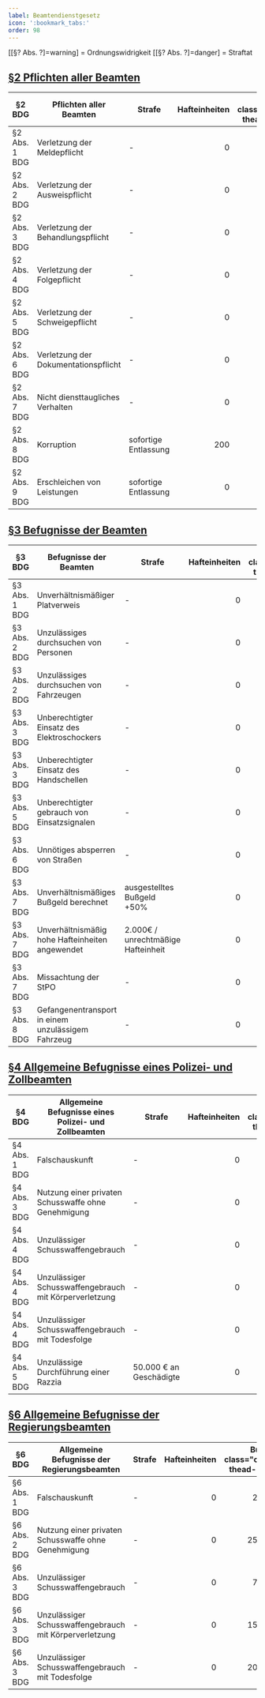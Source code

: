 ```yaml
---
label: Beamtendienstgesetz
icon: ':bookmark_tabs:'
order: 98
---
```


[[§? Abs. ?]=warning] = Ordnungswidrigkeit
[[§? Abs. ?]=danger] = Straftat

## [§2 Pflichten aller Beamten](../Gesetze/BDG.md#2-pflichten-aller-beamten)


§2 BDG        | Pflichten aller Beamten              | Strafe               | Hafteinheiten | Bußgeld  { class="compact thead--blue" }
--------------|--------------------------------------|----------------------|--------------:|----------------------------:
§2 Abs. 1 BDG | Verletzung der Meldepflicht          | -                    |             0 |                    100.000 €
§2 Abs. 2 BDG | Verletzung der Ausweispflicht        | -                    |             0 |                     50.000 €
§2 Abs. 3 BDG | Verletzung der Behandlungspflicht    | -                    |             0 |                    150.000 €
§2 Abs. 4 BDG | Verletzung der Folgepflicht          | -                    |             0 |                    100.000 €
§2 Abs. 5 BDG | Verletzung der Schweigepflicht       | -                    |             0 |                    150.000 €
§2 Abs. 6 BDG | Verletzung der Dokumentationspflicht | -                    |             0 |                     50.000 €
§2 Abs. 7 BDG | Nicht diensttaugliches Verhalten     | -                    |             0 |                    100.000 €
§2 Abs. 8 BDG | Korruption                           | sofortige Entlassung |           200 |                     50.000 €
§2 Abs. 9 BDG | Erschleichen von Leistungen          | sofortige Entlassung |           0 |                   200.000 €

## [§3 Befugnisse der Beamten](../Gesetze/BDG.md#3-befugnisse-der-beamten)

§3 BDG        | Befugnisse der Beamten                             | Strafe                             | Hafteinheiten | Bußgeld  { class="compact thead--blue" }
--------------|----------------------------------------------------|------------------------------------|--------------:|----------------------------:
§3 Abs. 1 BDG | Unverhältnismäßiger Platverweis                    | -                                  |             0 |                     20.000 €
§3 Abs. 2 BDG | Unzulässiges durchsuchen von Personen              | -                                  |             0 |                    100.000 €
§3 Abs. 2 BDG | Unzulässiges durchsuchen von Fahrzeugen            | -                                  |             0 |                     75.000 €
§3 Abs. 3 BDG | Unberechtigter Einsatz des Elektroschockers        | -                                  |             0 |                    150.000 €
§3 Abs. 3 BDG | Unberechtigter Einsatz des Handschellen            | -                                  |             0 |                    100.000 €
§3 Abs. 5 BDG | Unberechtigter gebrauch von Einsatzsignalen        | -                                  |             0 |                     50.000 €
§3 Abs. 6 BDG | Unnötiges absperren von Straßen                    | -                                  |             0 |                     25.000 €
§3 Abs. 7 BDG | Unverhältnismäßiges Bußgeld berechnet              | ausgestelltes Bußgeld +50%         |             0 |                    100.000 €
§3 Abs. 7 BDG | Unverhältnismäßig hohe Hafteinheiten angewendet    | 2.000€ / unrechtmäßige Hafteinheit |             0 |                    200.000 €
§3 Abs. 7 BDG | Missachtung der StPO    | - |             0 |                    300.000 €
§3 Abs. 8 BDG | Gefangenentransport in einem unzulässigem Fahrzeug | -                                  |             0 |                     75.000 €

## [§4 Allgemeine Befugnisse eines Polizei- und Zollbeamten](../Gesetze/BDG.md#4-allgemeine-befugnisse-eines-polizei--und-zollbeamten)

§4 BDG        | Allgemeine Befugnisse eines Polizei- und Zollbeamten   | Strafe                  | Hafteinheiten | Bußgeld  { class="compact thead--blue" }
--------------|--------------------------------------------------------|-------------------------|--------------:|----------------------------:
§4 Abs. 1 BDG | Falschauskunft                                         | -                       |             0 |                     25.000 €
§4 Abs. 3 BDG | Nutzung einer privaten Schusswaffe ohne Genehmigung    | -                       |             0 |                    250.000 €
§4 Abs. 4 BDG | Unzulässiger Schusswaffengebrauch                      | -                       |             0 |                     75.000 €
§4 Abs. 4 BDG | Unzulässiger Schusswaffengebrauch mit Körperverletzung | -                       |             0 |                    150.000 €
§4 Abs. 4 BDG | Unzulässiger Schusswaffengebrauch mit Todesfolge       | -                       |             0 |                    200.000 €
§4 Abs. 5 BDG | Unzulässige Durchführung einer Razzia                  | 50.000 € an Geschädigte |             0 |                          0 €

## [§6 Allgemeine Befugnisse der Regierungsbeamten](../Gesetze/BDG.md#6-allgemeine-befugnisse-der-regierungsbeamten)

§6 BDG        | Allgemeine Befugnisse der Regierungsbeamten            | Strafe | Hafteinheiten | Bußgeld  { class="compact thead--blue" }
--------------|--------------------------------------------------------|--------|--------------:|----------------------------:
§6 Abs. 1 BDG | Falschauskunft                                         | -      |             0 |                     25.000 €
§6 Abs. 2 BDG | Nutzung einer privaten Schusswaffe ohne Genehmigung    | -      |             0 |                    250.000 €
§6 Abs. 3 BDG | Unzulässiger Schusswaffengebrauch                      | -      |             0 |                     75.000 €
§6 Abs. 3 BDG | Unzulässiger Schusswaffengebrauch mit Körperverletzung | -      |             0 |                    150.000 €
§6 Abs. 3 BDG | Unzulässiger Schusswaffengebrauch mit Todesfolge       | -      |             0 |                    200.000 €


<style>
.sidebar-right {
    display: none;
}
</style>
